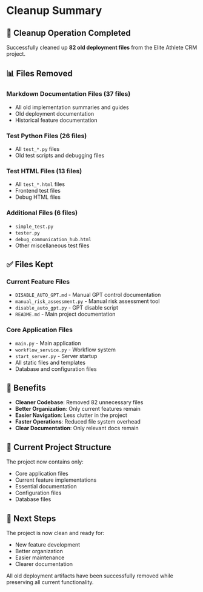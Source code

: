 # Cleanup Summary

## 🧹 Cleanup Operation Completed

Successfully cleaned up **82 old deployment files** from the Elite Athlete CRM project.

## 📊 Files Removed

### Markdown Documentation Files (37 files)
- All old implementation summaries and guides
- Old deployment documentation
- Historical feature documentation

### Test Python Files (26 files)
- All `test_*.py` files
- Old test scripts and debugging files

### Test HTML Files (13 files)
- All `test_*.html` files
- Frontend test files
- Debug HTML files

### Additional Files (6 files)
- `simple_test.py`
- `tester.py`
- `debug_communication_hub.html`
- Other miscellaneous test files

## ✅ Files Kept

### Current Feature Files
- `DISABLE_AUTO_GPT.md` - Manual GPT control documentation
- `manual_risk_assessment.py` - Manual risk assessment tool
- `disable_auto_gpt.py` - GPT disable script
- `README.md` - Main project documentation

### Core Application Files
- `main.py` - Main application
- `workflow_service.py` - Workflow system
- `start_server.py` - Server startup
- All static files and templates
- Database and configuration files

## 🎯 Benefits

- **Cleaner Codebase**: Removed 82 unnecessary files
- **Better Organization**: Only current features remain
- **Easier Navigation**: Less clutter in the project
- **Faster Operations**: Reduced file system overhead
- **Clear Documentation**: Only relevant docs remain

## 📁 Current Project Structure

The project now contains only:
- Core application files
- Current feature implementations
- Essential documentation
- Configuration files
- Database files

## 🚀 Next Steps

The project is now clean and ready for:
- New feature development
- Better organization
- Easier maintenance
- Clearer documentation

All old deployment artifacts have been successfully removed while preserving all current functionality.